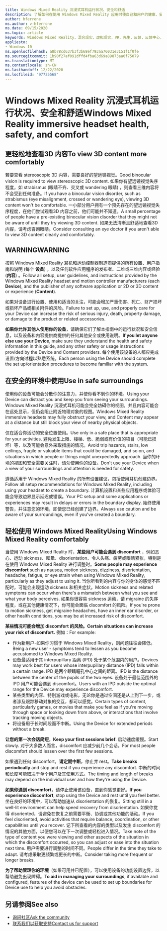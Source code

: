 ```yaml
---
title: Windows Mixed Reality 沉浸式耳机运行状况、安全和舒适
description: 了解如何在使用 Windows Mixed Reality 应用时使自己和用户的健康、安全、舒适。
author: hferrone
ms.author: v-hferrone
ms.date: 09/15/2020
ms.topic: article
keywords: Windows Mixed Reality，混合现实，虚拟现实，VR，先生，反馈，反馈中心，bug
appliesto:
- Windows 10
ms.openlocfilehash: a8b78cd637b3f3b68ef793aa76031e3151f1f0fe
ms.sourcegitcommit: 1b90f27af091dffd4fba63d69a89873aa0f75079
ms.translationtype: MT
ms.contentlocale: zh-CN
ms.lasthandoff: 12/22/2020
ms.locfileid: "97725568"
---
```

# <a name="windows-mixed-reality-immersive-headset-health-safety-and-comfort"></a><span data-ttu-id="6926f-104">Windows Mixed Reality 沉浸式耳机运行状况、安全和舒适</span><span class="sxs-lookup"><span data-stu-id="6926f-104">Windows Mixed Reality immersive headset health, safety, and comfort</span></span>

## <a name="to-view-3d-content-more-comfortably"></a><span data-ttu-id="6926f-105">更轻松地查看3D 内容</span><span class="sxs-lookup"><span data-stu-id="6926f-105">To view 3D content more comfortably</span></span>

<span data-ttu-id="6926f-106">若要查看 stereoscopic 3D 内容，需要良好的望远镜视觉。</span><span class="sxs-lookup"><span data-stu-id="6926f-106">Good binocular vision is required to view stereoscopic 3D content.</span></span> <span data-ttu-id="6926f-107">如果你有望远镜视觉失序程度，如 strabismus (眼睛不齐、交叉或 wandering 眼睛) ，则查看三维内容将不会受到任何准备。</span><span class="sxs-lookup"><span data-stu-id="6926f-107">If you have a binocular vision disorder, such as strabismus (eye misalignment, crossed or wandering eye), viewing 3D content won't be comfortable.</span></span> <span data-ttu-id="6926f-108">一小部分用户拥有一个预先存在的望远镜视觉失序程度，在他们尝试观看3D 内容之前，他们可能并不知道。</span><span class="sxs-lookup"><span data-stu-id="6926f-108">A small percentage of people have a pre-existing binocular vision disorder that they might not be aware of until they try viewing 3D content.</span></span> <span data-ttu-id="6926f-109">如果无法清晰且舒适地查看3D 内容，请考虑咨询眼睛。</span><span class="sxs-lookup"><span data-stu-id="6926f-109">Consider consulting an eye doctor if you aren't able to view 3D content clearly and comfortably.</span></span>

## <a name="warning"></a><span data-ttu-id="6926f-110">WARNING</span><span class="sxs-lookup"><span data-stu-id="6926f-110">WARNING</span></span>

<span data-ttu-id="6926f-111">按照 Windows Mixed Reality 耳机和运动控制器制造商提供的所有设置、用户指南和说明 (每个 **设备**) ，以及任何软件应用程序的发布者、二维或三维内容或经验 (**内容**) 。</span><span class="sxs-lookup"><span data-stu-id="6926f-111">Follow all setup, user guidelines, and instructions provided by the Windows Mixed Reality headset and motion controller manufacturers (each **Device**), and the publisher of any software application or 2D or 3D content or experience (**Content**).</span></span>

<span data-ttu-id="6926f-112">如果对设备进行设置、使用和适当的关注，可能会增加严重伤害、死亡、财产损坏或损坏产品或相关附件的风险。</span><span class="sxs-lookup"><span data-stu-id="6926f-112">Failure to set up, use, and properly care for your Device can increase the risk of serious injury, death, property damage, or damage to the product or related accessories.</span></span>

<span data-ttu-id="6926f-113">**如果你允许其他人使用你的设备**，请确保它们了解本指南中的运行状况和安全信息，以及设备和内容提供商提供的任何其他安全或使用说明。</span><span class="sxs-lookup"><span data-stu-id="6926f-113">**If you let anyone else use your Device**, make sure they understand the health and safety information in this guide, and any other safety or usage instructions provided by the Device and Content providers.</span></span> <span data-ttu-id="6926f-114">每个使用该设备的人都应完成设置/方向过程以熟悉系统。</span><span class="sxs-lookup"><span data-stu-id="6926f-114">Each person using the Device should complete the set up/orientation procedures to become familiar with the system.</span></span>

## <a name="use-in-safe-surroundings"></a><span data-ttu-id="6926f-115">在安全的环境中使用</span><span class="sxs-lookup"><span data-stu-id="6926f-115">Use in safe surroundings</span></span>

<span data-ttu-id="6926f-116">使用你的设备可能会分散你的注意力，并使你看不到你的环境。</span><span class="sxs-lookup"><span data-stu-id="6926f-116">Using your Device can distract you and keep you from seeing your surroundings.</span></span> <span data-ttu-id="6926f-117">Windows Mixed Reality 沉浸式耳机可能会完全妨碍你的视图，并且内容可能会在远处显示，但仍会阻止附近物理对象的视图。</span><span class="sxs-lookup"><span data-stu-id="6926f-117">Windows Mixed Reality immersive headsets may fully obstruct your view, and Content may appear at a distance but still block your view of nearby physical objects.</span></span>

<span data-ttu-id="6926f-118">仅在适合你活动的安全位置使用。</span><span class="sxs-lookup"><span data-stu-id="6926f-118">Use only in a safe place that is appropriate for your activities.</span></span> <span data-ttu-id="6926f-119">避免发生上限、楼梯、低、脆弱或有价值的项目（可能已损坏）等，以及可能会意外采取措施的情况。</span><span class="sxs-lookup"><span data-stu-id="6926f-119">Avoid trip hazards, stairs, low ceilings, fragile or valuable items that could be damaged, and so on, and situations in which people or things might unexpectedly approach.</span></span> <span data-ttu-id="6926f-120">当你的环境的视图和安全需要关注时，请勿使用你的设备。</span><span class="sxs-lookup"><span data-stu-id="6926f-120">Don't use your Device when a view of your surroundings and attention is needed for safety.</span></span>

<span data-ttu-id="6926f-121">遵循适用于 Windows Mixed Reality 的所有设置建议，包括使用耳机创建边界。</span><span class="sxs-lookup"><span data-stu-id="6926f-121">Follow all setup recommendations for Windows Mixed Reality, including using your headset to create a boundary.</span></span> <span data-ttu-id="6926f-122">计算机设置和某些应用程序或体验可能会导致边界显示延迟或错误。</span><span class="sxs-lookup"><span data-stu-id="6926f-122">Your PC setup and some applications or experiences may result in delays or errors in the boundary display.</span></span> <span data-ttu-id="6926f-123">始终使用警告，并注意您的环境，即使您已经创建了边界。</span><span class="sxs-lookup"><span data-stu-id="6926f-123">Always use caution and be aware of your surroundings, even if you've created a boundary.</span></span>

## <a name="using-windows-mixed-reality-comfortably"></a><span data-ttu-id="6926f-124">轻松使用 Windows Mixed Reality</span><span class="sxs-lookup"><span data-stu-id="6926f-124">Using Windows Mixed Reality comfortably</span></span>

<span data-ttu-id="6926f-125">当使用 Windows Mixed Reality 时，**某些用户可能会遇到 discomfort** ，例如恶心、运动 sickness、眩晕、disorientation、令人头痛、疲劳或眼睛紧张，特别是在使用 Windows Mixed Reality 进行调整时。</span><span class="sxs-lookup"><span data-stu-id="6926f-125">**Some people may experience discomfort** such as nausea, motion sickness, dizziness, disorientation, headache, fatigue, or eye strain when using Windows Mixed Reality, particularly as they adjust to using it.</span></span> <span data-ttu-id="6926f-126">当你所看到的内容与你的身体的感觉不匹配时，可能会出现运动 sickness 和相关症状。</span><span class="sxs-lookup"><span data-stu-id="6926f-126">Motion sickness and related symptoms can occur when there's a mismatch between what you see and what your body perceives.</span></span> <span data-ttu-id="6926f-127">如果你很容易 sickness 运动，请 migraine 的失序程度，或在其他健康情况下，你可能会面临 discomfort 的风险。</span><span class="sxs-lookup"><span data-stu-id="6926f-127">If you're prone to motion sickness, get migraine headaches, have an inner ear disorder, or other health conditions, you may be at increased risk of discomfort.</span></span>

<span data-ttu-id="6926f-128">**某些情况可能会增加 discomfort 的风险。**</span><span class="sxs-lookup"><span data-stu-id="6926f-128">**Certain situations can increase your risk of discomfort.**</span></span> <span data-ttu-id="6926f-129">例如：</span><span class="sxs-lookup"><span data-stu-id="6926f-129">For example:</span></span>

* <span data-ttu-id="6926f-130">作为新用户-如果你习惯于 Windows Mixed Reality，则问题往往会降低。</span><span class="sxs-lookup"><span data-stu-id="6926f-130">Being a new user - symptoms tend to lessen as you become accustomed to Windows Mixed Reality.</span></span>
* <span data-ttu-id="6926f-131">设备最适用于其 interpupillary 距离 (IPD) 处于某个范围内的用户。</span><span class="sxs-lookup"><span data-stu-id="6926f-131">Devices may work best for users whose interpupillary distance (IPD) falls within a certain range.</span></span> <span data-ttu-id="6926f-132">IPD 是两个眼睛瞳孔中心之间的距离。</span><span class="sxs-lookup"><span data-stu-id="6926f-132">IPD is the distance between the center of the pupils of the two eyes.</span></span> <span data-ttu-id="6926f-133">设备处于最佳范围外的 IPD 用户可能会遇到 discomfort。</span><span class="sxs-lookup"><span data-stu-id="6926f-133">Users with an IPD outside the optimal range for the Device may experience discomfort.</span></span>
* <span data-ttu-id="6926f-134">某些类型的内容、特别游戏或电影，无论你是通过空间还是从上到下一步，或者涉及跟踪移动对象的交互，都可以感觉。</span><span class="sxs-lookup"><span data-stu-id="6926f-134">Certain types of content, particularly games, or movies that make you feel as if you're moving through space or looking down from above, or interactions that involve tracking moving objects.</span></span>
* <span data-ttu-id="6926f-135">将设备用于长时间段而不中断。</span><span class="sxs-lookup"><span data-stu-id="6926f-135">Using the Device for extended periods without a break.</span></span>

<span data-ttu-id="6926f-136">**让您的第一次会话简短**。</span><span class="sxs-lookup"><span data-stu-id="6926f-136">**Keep your first sessions brief**.</span></span> <span data-ttu-id="6926f-137">启动速度缓慢。</span><span class="sxs-lookup"><span data-stu-id="6926f-137">Start slowly.</span></span> <span data-ttu-id="6926f-138">对于大多数人而言，discomfort 应减少前几个会话。</span><span class="sxs-lookup"><span data-stu-id="6926f-138">For most people discomfort should lessen over the first few sessions.</span></span>

<span data-ttu-id="6926f-139">如果遇到任何 discomfort，**请定期中断**，停止并 rest。</span><span class="sxs-lookup"><span data-stu-id="6926f-139">**Take breaks periodically** and stop and rest if you experience any discomfort.</span></span> <span data-ttu-id="6926f-140">中断的时间和长度可能取决于单个用户及其使用方式。</span><span class="sxs-lookup"><span data-stu-id="6926f-140">The timing and length of breaks may depend on the individual user and how they're using the Device.</span></span>

<span data-ttu-id="6926f-141">**如果你遇到 discomfort**，请停止使用该设备，直到你感觉更好。</span><span class="sxs-lookup"><span data-stu-id="6926f-141">**If you experience discomfort**, stop using the Device and rest until you feel better.</span></span> <span data-ttu-id="6926f-142">坐在良好的环境中，可以帮助加速从 disorientation 的恢复。</span><span class="sxs-lookup"><span data-stu-id="6926f-142">Sitting still in a well-lit environment can help speed recovery from disorientation.</span></span> <span data-ttu-id="6926f-143">如果你觉得 disoriented，请避免在恢复之前需要平衡、协调或其他功能的活动。</span><span class="sxs-lookup"><span data-stu-id="6926f-143">If you feel disoriented, avoid activities that require balance, coordination, or other capabilities until you recover.</span></span> <span data-ttu-id="6926f-144">记下所查看的内容的类型以及发生 discomfort 的情况的其他方面，以便您可以在下一次调整或轻松进入情况。</span><span class="sxs-lookup"><span data-stu-id="6926f-144">Take note of the type of content you were viewing and other aspects of the situation in which the discomfort occurred, so you can adjust or ease into the situation next time.</span></span> <span data-ttu-id="6926f-145">用户需要进行调整的时间不同。</span><span class="sxs-lookup"><span data-stu-id="6926f-145">People differ in the time they take to adapt.</span></span> <span data-ttu-id="6926f-146">请考虑采取更频繁或更长的中断。</span><span class="sxs-lookup"><span data-stu-id="6926f-146">Consider taking more frequent or longer breaks.</span></span>

<span data-ttu-id="6926f-147">**为了帮助管理你的环境**（如果可用并已配置），可以使用设备的功能设置边界，以帮助避免出现障碍。</span><span class="sxs-lookup"><span data-stu-id="6926f-147">**To aid in managing your surroundings**, if available and configured, features of the device can be used to set up boundaries for Device use to help you avoid obstacles.</span></span>


## <a name="see-also"></a><span data-ttu-id="6926f-148">另请参阅</span><span class="sxs-lookup"><span data-stu-id="6926f-148">See also</span></span>
* [<span data-ttu-id="6926f-149">询问社区</span><span class="sxs-lookup"><span data-stu-id="6926f-149">Ask the community</span></span>](https://answers.microsoft.com)
* [<span data-ttu-id="6926f-150">联系我们以获取支持</span><span class="sxs-lookup"><span data-stu-id="6926f-150">Contact us for support</span></span>](https://support.microsoft.com/contactus/)
